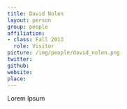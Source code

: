 ```yaml
---
title: David Nolen
layout: person
group: people
affiliation:
- class: Fall 2013
  role: Visitor
picture: /img/people/david_nolen.png
twitter:
github:
website:
place:
---
```

Lorem Ipsum